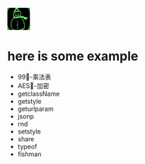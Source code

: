 ![img](https://github.com/studendzhoujun/jun/blob/master/static/img/txx.png)
# here is some example
- 99-乘法表
- AES-加密
- getclassName
- getstyle
- geturlparam
- jsonp
- rnd
- setstyle
- share
- typeof
- fishman
